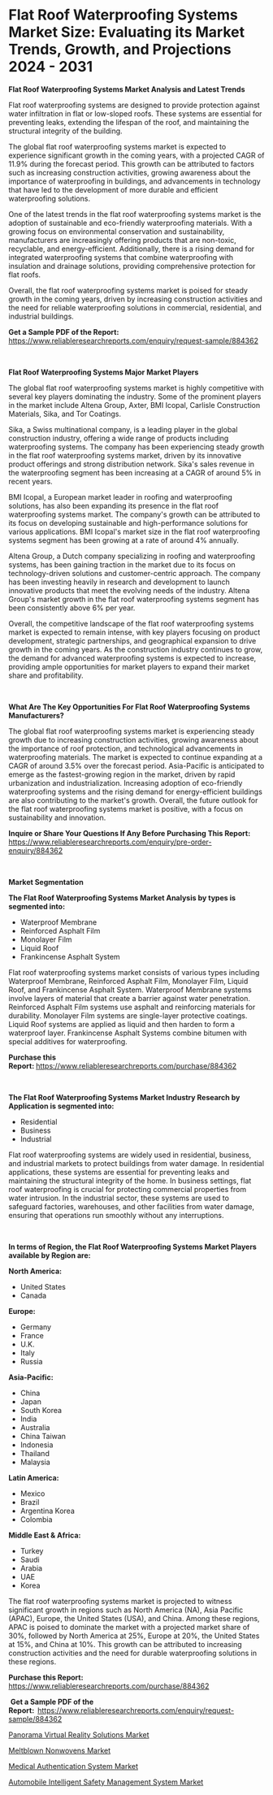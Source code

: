 <p><h1>Flat Roof Waterproofing Systems Market Size: Evaluating its Market Trends, Growth, and Projections 2024 - 2031</h1></p><p><strong>Flat Roof Waterproofing Systems Market Analysis and Latest Trends</strong></p>
<p><p>Flat roof waterproofing systems are designed to provide protection against water infiltration in flat or low-sloped roofs. These systems are essential for preventing leaks, extending the lifespan of the roof, and maintaining the structural integrity of the building.</p><p>The global flat roof waterproofing systems market is expected to experience significant growth in the coming years, with a projected CAGR of 11.9% during the forecast period. This growth can be attributed to factors such as increasing construction activities, growing awareness about the importance of waterproofing in buildings, and advancements in technology that have led to the development of more durable and efficient waterproofing solutions.</p><p>One of the latest trends in the flat roof waterproofing systems market is the adoption of sustainable and eco-friendly waterproofing materials. With a growing focus on environmental conservation and sustainability, manufacturers are increasingly offering products that are non-toxic, recyclable, and energy-efficient. Additionally, there is a rising demand for integrated waterproofing systems that combine waterproofing with insulation and drainage solutions, providing comprehensive protection for flat roofs.</p><p>Overall, the flat roof waterproofing systems market is poised for steady growth in the coming years, driven by increasing construction activities and the need for reliable waterproofing solutions in commercial, residential, and industrial buildings.</p></p>
<p><strong>Get a Sample PDF of the Report:&nbsp;</strong> <a href="https://www.reliableresearchreports.com/enquiry/request-sample/884362">https://www.reliableresearchreports.com/enquiry/request-sample/884362</a></p>
<p>&nbsp;</p>
<p><strong>Flat Roof Waterproofing Systems Major Market Players</strong></p>
<p><p>The global flat roof waterproofing systems market is highly competitive with several key players dominating the industry. Some of the prominent players in the market include Altena Group, Axter, BMI Icopal, Carlisle Construction Materials, Sika, and Tor Coatings.</p><p>Sika, a Swiss multinational company, is a leading player in the global construction industry, offering a wide range of products including waterproofing systems. The company has been experiencing steady growth in the flat roof waterproofing systems market, driven by its innovative product offerings and strong distribution network. Sika's sales revenue in the waterproofing segment has been increasing at a CAGR of around 5% in recent years.</p><p>BMI Icopal, a European market leader in roofing and waterproofing solutions, has also been expanding its presence in the flat roof waterproofing systems market. The company's growth can be attributed to its focus on developing sustainable and high-performance solutions for various applications. BMI Icopal's market size in the flat roof waterproofing systems segment has been growing at a rate of around 4% annually.</p><p>Altena Group, a Dutch company specializing in roofing and waterproofing systems, has been gaining traction in the market due to its focus on technology-driven solutions and customer-centric approach. The company has been investing heavily in research and development to launch innovative products that meet the evolving needs of the industry. Altena Group's market growth in the flat roof waterproofing systems segment has been consistently above 6% per year.</p><p>Overall, the competitive landscape of the flat roof waterproofing systems market is expected to remain intense, with key players focusing on product development, strategic partnerships, and geographical expansion to drive growth in the coming years. As the construction industry continues to grow, the demand for advanced waterproofing systems is expected to increase, providing ample opportunities for market players to expand their market share and profitability.</p></p>
<p>&nbsp;</p>
<p><strong>What Are The Key Opportunities For Flat Roof Waterproofing Systems Manufacturers?</strong></p>
<p><p>The global flat roof waterproofing systems market is experiencing steady growth due to increasing construction activities, growing awareness about the importance of roof protection, and technological advancements in waterproofing materials. The market is expected to continue expanding at a CAGR of around 3.5% over the forecast period. Asia-Pacific is anticipated to emerge as the fastest-growing region in the market, driven by rapid urbanization and industrialization. Increasing adoption of eco-friendly waterproofing systems and the rising demand for energy-efficient buildings are also contributing to the market's growth. Overall, the future outlook for the flat roof waterproofing systems market is positive, with a focus on sustainability and innovation.</p></p>
<p><strong>Inquire or Share Your Questions If Any Before Purchasing This Report:</strong> <a href="https://www.reliableresearchreports.com/enquiry/pre-order-enquiry/884362">https://www.reliableresearchreports.com/enquiry/pre-order-enquiry/884362</a></p>
<p>&nbsp;</p>
<p><strong>Market Segmentation</strong></p>
<p><strong>The Flat Roof Waterproofing Systems Market Analysis by types is segmented into:</strong></p>
<p><ul><li>Waterproof Membrane</li><li>Reinforced Asphalt Film</li><li>Monolayer Film</li><li>Liquid Roof</li><li>Frankincense Asphalt System</li></ul></p>
<p><p>Flat roof waterproofing systems market consists of various types including Waterproof Membrane, Reinforced Asphalt Film, Monolayer Film, Liquid Roof, and Frankincense Asphalt System. Waterproof Membrane systems involve layers of material that create a barrier against water penetration. Reinforced Asphalt Film systems use asphalt and reinforcing materials for durability. Monolayer Film systems are single-layer protective coatings. Liquid Roof systems are applied as liquid and then harden to form a waterproof layer. Frankincense Asphalt Systems combine bitumen with special additives for waterproofing.</p></p>
<p><strong>Purchase this Report:&nbsp;</strong><a href="https://www.reliableresearchreports.com/purchase/884362">https://www.reliableresearchreports.com/purchase/884362</a></p>
<p>&nbsp;</p>
<p><strong>The Flat Roof Waterproofing Systems Market Industry Research by Application is segmented into:</strong></p>
<p><ul><li>Residential</li><li>Business</li><li>Industrial</li></ul></p>
<p><p>Flat roof waterproofing systems are widely used in residential, business, and industrial markets to protect buildings from water damage. In residential applications, these systems are essential for preventing leaks and maintaining the structural integrity of the home. In business settings, flat roof waterproofing is crucial for protecting commercial properties from water intrusion. In the industrial sector, these systems are used to safeguard factories, warehouses, and other facilities from water damage, ensuring that operations run smoothly without any interruptions.</p></p>
<p>&nbsp;</p>
<p><strong>In terms of Region, the Flat Roof Waterproofing Systems Market Players available by Region are:</strong></p>
<p>
    <p> <strong> North America: </strong>
        <ul>
            <li>United States</li>
            <li>Canada</li>
        </ul>
        </p> 
    <p> <strong> Europe: </strong>
        <ul>
            <li>Germany</li>
            <li>France</li>
            <li>U.K.</li>
            <li>Italy</li>
            <li>Russia</li>
        </ul>
        </p> 
    <p> <strong> Asia-Pacific: </strong>
        <ul>
            <li>China</li>
            <li>Japan</li>
            <li>South Korea</li>
            <li>India</li>
            <li>Australia</li>
            <li>China Taiwan</li>
            <li>Indonesia</li>
            <li>Thailand</li>
            <li>Malaysia</li>
        </ul>
        </p> 
    <p> <strong> Latin America: </strong>
        <ul>
            <li>Mexico</li>
            <li>Brazil</li>
            <li>Argentina Korea</li>
            <li>Colombia</li>
        </ul>
        </p> 
    <p> <strong> Middle East & Africa: </strong>
        <ul>
            <li>Turkey</li>
            <li>Saudi</li>
            <li>Arabia</li>
            <li>UAE</li>
            <li>Korea</li>
        </ul>
    </p>
    </p>
<p><p>The flat roof waterproofing systems market is projected to witness significant growth in regions such as North America (NA), Asia Pacific (APAC), Europe, the United States (USA), and China. Among these regions, APAC is poised to dominate the market with a projected market share of 30%, followed by North America at 25%, Europe at 20%, the United States at 15%, and China at 10%. This growth can be attributed to increasing construction activities and the need for durable waterproofing solutions in these regions.</p></p>
<p><strong>Purchase this Report: </strong><a href="https://www.reliableresearchreports.com/purchase/884362">https://www.reliableresearchreports.com/purchase/884362</a></p>
<p>&nbsp;<strong>Get a Sample PDF of the Report:&nbsp;&nbsp;</strong><a href="https://www.reliableresearchreports.com/enquiry/request-sample/884362">https://www.reliableresearchreports.com/enquiry/request-sample/884362</a></p>
<p><strong></strong></p>
<p><p><a href="https://view.publitas.com/reportprime-1/panorama-virtual-reality-solutions-market-size-market-trends-and-growth-outlook-forecasted-for-period-from-2023-to-2030/">Panorama Virtual Reality Solutions Market</a></p><p><a href="https://natural-crush-b99.notion.site/Meltblown-Nonwovens-Market-Provides-Detailed-Segmentation-of-this-Market-based-on-Type-Application--65445a4838364b2eb43dca978e181c79">Meltblown Nonwovens Market</a></p><p><a href="https://view.publitas.com/reportprime-1/medical-authentication-system-market-size-reflecting-a-forecast-till-2030-market-by-type-by-application-and-by-geography/">Medical Authentication System Market</a></p><p><a href="https://view.publitas.com/reportprime-1/insights-into-automobile-intelligent-safety-management-system-market-size-analysing-market-share-trends-and-growth-from-2023-to-2030/">Automobile Intelligent Safety Management System Market</a></p></p>